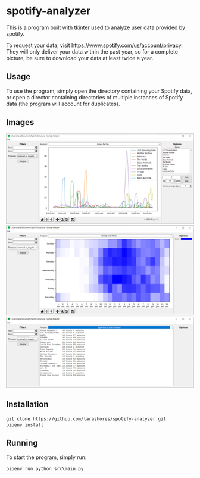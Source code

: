 # spotify-analyzer

This is a program built with tkinter used to analyze user data provided by spotify.

To request your data, visit https://www.spotify.com/us/account/privacy. They will only deliver your data within the past year, so for a complete picture, be sure to download your data at least twice a year.

## Usage

To use the program, simply open the directory containing your Spotify data, or open a director containing directories of multiple instances of Spotify data (the program will account for duplicates).

## Images

<img src="https://raw.githubusercontent.com/larashores/spotify-analyzer/master/images/listens_per_day.png" title=listens_per_day.py width="800">

<img src="https://raw.githubusercontent.com/larashores/spotify-analyzer/master/images/weekly_color_mesh.png" title=weekly_color_mesh.py width="800">

<img src="https://raw.githubusercontent.com/larashores/spotify-analyzer/master/images/top_artists.png" title=top_artists.py width="800">

## Installation

    git clone https://github.com/larashores/spotify-analyzer.git
    pipenv install

## Running

To start the program, simply run:

    pipenv run python src\main.py
